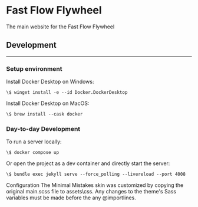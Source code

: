 
# Fast Flow Flywheel

The main website for the Fast Flow Flywheel

## Development

---

### Setup environment

Install Docker Desktop on Windows:

```
\$ winget install -e --id Docker.DockerDesktop
```

Install Docker Desktop on MacOS:

```
\$ brew install --cask docker
```

### Day-to-day Development

To run a server locally:
```
\$ docker compose up
```

Or open the project as a dev container and directly start the server:
```
\$ bundle exec jekyll serve --force_polling --livereload --port 4008
```

Configuration
The Minimal Mistakes skin was customized by copying the original main.scss file to assets\css. Any changes to the theme's Sass variables must be made before the any @importlines.

